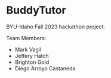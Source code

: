 # BuddyTutor
BYU-Idaho Fall 2023 hackathon project.

Team Members:
- Mark Vagil
- Jeffery Hatch
- Brighton Gold
- Diego Arroyo Castaneda
